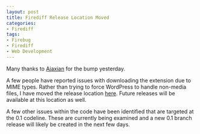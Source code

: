 ```yaml
---
layout: post
title: Firediff Release Location Moved
categories:
- Firediff
tags:
- Firebug
- Firediff
- Web Development
---
```


Many thanks to [Ajaxian](http://www.ajaxian.com) for the bump yesterday.

A few people have reported issues with downloading the extension due to MIME types. Rather than trying to force WordPress to handle non-media files, I have moved the release location [here](http://www.incaseofstairs.com/download/firediff/?M=A). Future releases will be available at this location as well.

A few other issues within the code have been identified that are targeted at the 0.1 codeline. These are currently being examined and a new 0.1 branch release will likely be created in the next few days.
